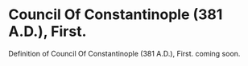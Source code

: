 # Council Of Constantinople (381 A.D.), First.
Definition of Council Of Constantinople (381 A.D.), First. coming soon.
